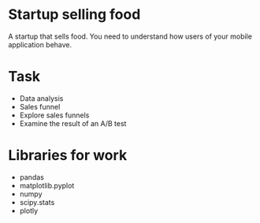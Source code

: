 # Startup selling food
A startup that sells food. You need to understand how users of your mobile application behave.

# Task
- Data analysis
- Sales funnel
- Explore sales funnels
- Examine the result of an A/B test

# Libraries for work
- pandas
- matplotlib.pyplot
- numpy
- scipy.stats
- plotly
